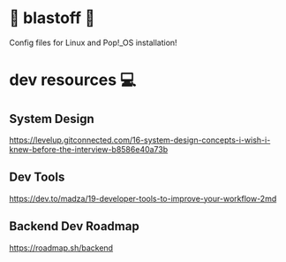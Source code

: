 # 🚀 blastoff 🚀
Config files for Linux and Pop!_OS installation!

# dev resources 💻
## System Design
https://levelup.gitconnected.com/16-system-design-concepts-i-wish-i-knew-before-the-interview-b8586e40a73b

## Dev Tools
https://dev.to/madza/19-developer-tools-to-improve-your-workflow-2md

## Backend Dev Roadmap
https://roadmap.sh/backend